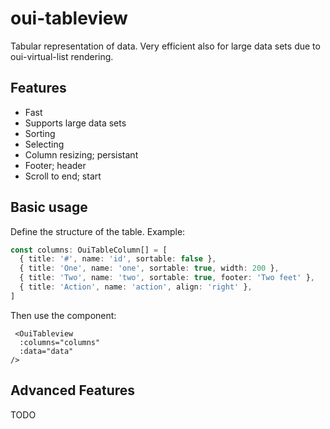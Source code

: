 # oui-tableview

Tabular representation of data. Very efficient also for large data sets due to oui-virtual-list rendering.

## Features

- Fast
- Supports large data sets
- Sorting
- Selecting
- Column resizing; persistant
- Footer; header
- Scroll to end; start

## Basic usage

Define the structure of the table. Example:

```ts
const columns: OuiTableColumn[] = [
  { title: '#', name: 'id', sortable: false },
  { title: 'One', name: 'one', sortable: true, width: 200 },
  { title: 'Two', name: 'two', sortable: true, footer: 'Two feet' },
  { title: 'Action', name: 'action', align: 'right' },
]
```

Then use the component:

```vue
 <OuiTableview
  :columns="columns"
  :data="data"
/>
```

## Advanced Features

TODO
